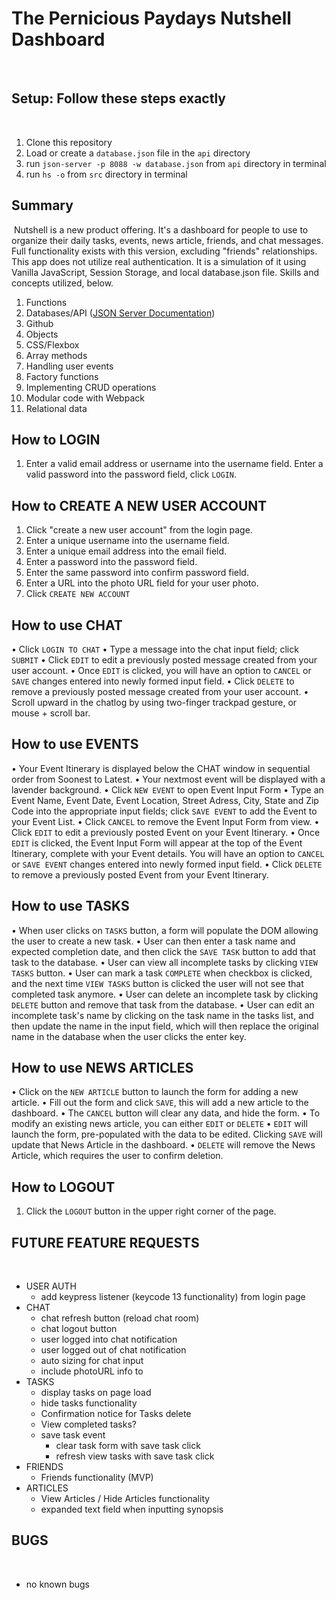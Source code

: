 # The Pernicious Paydays Nutshell Dashboard
​
## Setup: Follow these steps exactly
​
1. Clone this repository
1. Load or create a `database.json` file in the `api` directory
1. run `json-server -p 8088 -w database.json` from `api` directory in terminal
1. run `hs -o` from `src` directory in terminal
​
## Summary
​
Nutshell is a new product offering. It's a dashboard for people to use to organize their daily tasks, events, news article, friends, and chat messages.
​
Full functionality exists with this version, excluding "friends" relationships. This app does not utilize real authentication. It is a simulation of it using Vanilla JavaScript, Session Storage, and local database.json file. Skills and concepts utilized, below.
​
1. Functions
1. Databases/API ([JSON Server Documentation](https://github.com/typicode/json-server))
1. Github
1. Objects
1. CSS/Flexbox
1. Array methods
1. Handling user events
1. Factory functions
1. Implementing CRUD operations
1. Modular code with Webpack
1. Relational data
​
## How to LOGIN
1. Enter a valid email address or username into the username field. Enter a valid password into the password field, click `LOGIN`.
​
## How to CREATE A NEW USER ACCOUNT
1. Click "create a new user account" from the login page.
1. Enter a unique username into the username field.
1. Enter a unique email address into the email field.
1. Enter a password into the password field.
1. Enter the same password into confirm password field.
1. Enter a URL into the photo URL field for your user photo.
1. Click `CREATE NEW ACCOUNT`
​
## How to use CHAT
• Click `LOGIN TO CHAT`
• Type a message into the chat input field; click `SUBMIT`
• Click `EDIT` to edit a previously posted message created from your user account.
   • Once `EDIT` is clicked, you will have an option to `CANCEL` or `SAVE` changes entered into newly formed input field.
• Click `DELETE` to remove a previously posted message created from your user account.
• Scroll upward in the chatlog by using two-finger trackpad gesture, or mouse + scroll bar.
​
## How to use EVENTS
• Your Event Itinerary is displayed below the CHAT window in sequential order from Soonest to Latest.
  • Your nextmost event will be displayed with a lavender background.
• Click `NEW EVENT` to open Event Input Form
  • Type an Event Name, Event Date, Event Location, Street Adress, City, State and Zip Code into the appropriate input fields; click `SAVE EVENT` to add the Event to your Event List.
  • Click `CANCEL` to remove the Event Input Form from view.
• Click `EDIT` to edit a previously posted Event on your Event Itinerary.
   • Once `EDIT` is clicked, the Event Input Form will appear at the top of the Event Itinerary, complete with your Event details. You will have an option to `CANCEL` or `SAVE EVENT` changes entered into newly formed input field.
• Click `DELETE` to remove a previously posted Event from your Event Itinerary.
​
## How to use TASKS

•  When user clicks on `TASKS` button, a form will populate the DOM allowing the user to create a new task.
  •  User can then enter a task name and expected completion date, and then click the `SAVE TASK` button to add that task to the database.
•  User can view all incomplete tasks by clicking `VIEW TASKS` button.
  •  User can mark a task `COMPLETE` when checkbox is clicked, and the next time `VIEW TASKS` button is clicked the user will not see that completed task anymore.
  •  User can delete an incomplete task by clicking `DELETE` button and remove that task from the database.
  •  User can edit an incomplete task's name by clicking on the task name in the tasks list, and then update the name in the input field, which will then replace the original name in the database when the user clicks the enter key.
​
## How to use NEWS ARTICLES

• Click on the `NEW ARTICLE` button to launch the form for adding a new article. 
  • Fill out the form and click `SAVE`, this will add a new article to the dashboard.
  • The `CANCEL` button will clear any data, and hide the form. 
• To modify an existing news article, you can either `EDIT` or `DELETE`
  • `EDIT` will launch the form, pre-populated with the data to be edited. Clicking `SAVE` will update that News Article in the dashboard. 
  • `DELETE` will remove the News Article, which requires the user to confirm deletion.
​
## How to LOGOUT
1. Click the `LOGOUT` button in the upper right corner of the page.
​
## FUTURE FEATURE REQUESTS
​
- USER AUTH
    - add keypress listener (keycode 13 functionality) from login page
​
- CHAT
    - chat refresh button (reload chat room)
    - chat logout button
    - user logged into chat notification
    - user logged out of chat notification
    - auto sizing for chat input
    - include photoURL info to 
​
- TASKS
    - display tasks on page load
    - hide tasks functionality
    - Confirmation notice for Tasks delete
    - View completed tasks?
    - save task event
        - clear task form with save task click
        - refresh view tasks with save task click
​
- FRIENDS
    - Friends functionality (MVP)
​
- ARTICLES
    - View Articles / Hide Articles functionality
    - expanded text field when inputting synopsis
​
## BUGS
​
- no known bugs